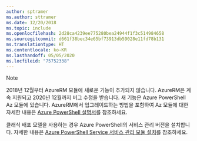 ```yaml
---
author: sptramer
ms.author: sttramer
ms.date: 12/20/2018
ms.topic: include
ms.openlocfilehash: 2d28ca4239ee775280bea24944f1f3c514984658
ms.sourcegitcommit: d661f38bec34e65bf73913db59028e11fd78b131
ms.translationtype: HT
ms.contentlocale: ko-KR
ms.lasthandoff: 05/05/2020
ms.locfileid: "75752338"
---
```

> [!NOTE]
> 
> 2018년 12월부터 AzureRM 모듈에 새로운 기능이 추가되지 않습니다. AzureRM은 계속 지원되고 2020년 12월까지 버그 수정을 받습니다. 새 기능은 Azure PowerShell Az 모듈에 있습니다. AzureRM에서 업그레이드하는 방법을 포함하여 Az 모듈에 대한 자세한 내용은 [Azure PowerShell 설명서](/powershell/azure)를 참조하세요.
>
> 클래식 배포 모델을 사용하는 경우 Azure PowerShell의 서비스 관리 버전을 설치합니다.
> 자세한 내용은 [Azure PowerShell Service 서비스 관리 모듈 설치](/powershell/azure/servicemanagement/install-azure-ps)를 참조하세요.
